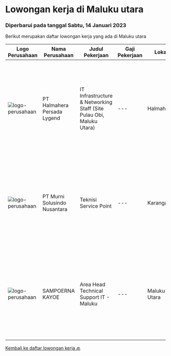 
  # Lowongan kerja di Maluku utara

  ### Diperbarui pada tanggal Sabtu, 14 Januari 2023

  Berikut merupakan daftar lowongan kerja yang ada di Maluku utara

  |Logo Perusahaan | Nama Perusahaan | Judul Pekerjaan | Gaji Pekerjaan | Lokasi | Deskripsi | Tanggal diunggah | Pranala |
  | -------------- | --------------- | --------------- | --------- | --------- | -------------- | ------- | ----------- |
  |![logo-perusahaan](https://i.ibb.co/sqvTCh9/112815900-stock-vector-no-image-available-icon-flat-vector.webp)|PT Halmahera Persada Lygend|IT Infrastructure & Networking Staff (Site Pulau Obi, Maluku Utara)|---|Halmahera|Job Description : Provide technical support to the development of the infrastructure systems and services Define, order, and monitor installation and...|Kamis, 12 Januari 2023|https://www.jobstreet.co.id/id/job/it-infrastructure-networking-staff-site-pulau-obi-maluku-utara-4179528?token=0~b6d26532-e8b5-4864-acb7-84df0b741bda&sectionRank=1&jobId=jobstreet-id-job-4179528|
|![logo-perusahaan](https://image-service-cdn.seek.com.au/ac1a14aaff971ca3957d22e9f2c18e5dbf9e94e6/ee4dce1061f3f616224767ad58cb2fc751b8d2dc)|PT Murni Solusindo Nusantara|Teknisi Service Point|---|Karangasem|DESKRIPSI PEKERJAAN: Melakukan PM (Preventive Maintenance) dan CM (Corrective Maintenance) ke customer sesuai dengan SLA yang sudah ditetapkan....|Senin, 09 Januari 2023|https://www.jobstreet.co.id/id/job/teknisi-service-point-4173744?token=0~b6d26532-e8b5-4864-acb7-84df0b741bda&sectionRank=2&jobId=jobstreet-id-job-4173744|
|![logo-perusahaan](https://image-service-cdn.seek.com.au/626e62939ffee97fdd75cf76b1148134fb26d11f/ee4dce1061f3f616224767ad58cb2fc751b8d2dc)|SAMPOERNA KAYOE|Area Head Technical Support IT - Maluku|---|Maluku Utara|Responsibility : Installing and configuring computer hardware, software, systems, networks, printers, and scanners Installing and configuring computer...|Jumat, 23 Desember 2022|https://www.jobstreet.co.id/id/job/area-head-technical-support-it-maluku-4155589?token=0~b6d26532-e8b5-4864-acb7-84df0b741bda&sectionRank=3&jobId=jobstreet-id-job-4155589|


  [Kembali ke daftar lowongan kerja 🔙](../README.md#daftar-lowongan-kerja)
  